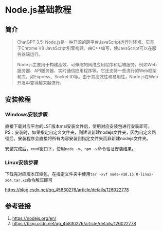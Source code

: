 # Node.js基础教程

## 简介

> ChatGPT 3.5: 
> Node.js是一种开源的跨平台JavaScript运行时环境，它基于Chrome V8 JavaScript引擎构建，由C++编写，使JavaScript可以在服务器端运行。
> 
> Node.js主要用于构建高效、可伸缩的网络应用程序和后端服务，例如Web服务器、API服务器、实时通信应用程序等。它还支持一些流行的Web框架和库，如Express、Socket.IO等。由于其高效性和易用性，Node.js在Web开发中变得越来越流行。




## 安装教程

### Windows安装步骤

直接下载对应平台的LST版本msi安装文件后，使用对应安装包进行安装即可。
PS：安装时，如果指定自定义文件夹，则建议新建nodejs文件夹，因为自定义路径后，安装程序会直接将所有内容安装到指定文件夹而非新建nodejs文件夹。

安装完成后，cmd窗口下，使用`node -v`、`npm -v`命令验证安装结果。


### Linux安装步骤

下载完对应版本压缩包，在指定文件夹中使用`tar -xvf node-v18.15.0-linux-x64.tar.xz`命令解压即可

https://blog.csdn.net/qq_45830276/article/details/126022778



## 参考链接

1. https://nodejs.org/en/
2. https://blog.csdn.net/qq_45830276/article/details/126022778